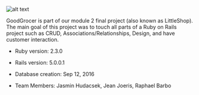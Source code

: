 ![alt text](http://thecreativewrinkle.com/wp-content/uploads/2015/11/Groceries21.jpg "GoodGrocer")

GoodGrocer is part of our module 2 final project (also known as LittleShop). The
main goal of this project was to touch all parts of a Ruby on Rails project such
as CRUD, Associations/Relationships, Design, and have customer interaction.

* Ruby version: 2.3.0

* Rails version: 5.0.0.1

* Database creation: Sep 12, 2016

* Team Members: Jasmin Hudacsek, Jean Joeris, Raphael Barbo
